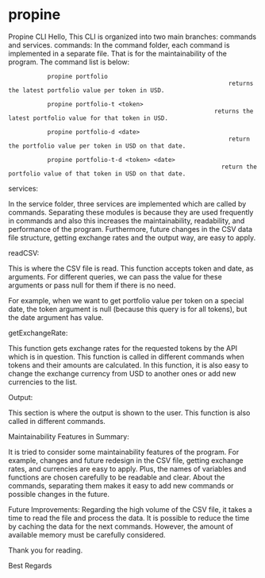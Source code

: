 # propine
Propine CLI
Hello,
This CLI is organized into two main branches: commands and services.
commands:
In the command folder, each command is implemented in a separate file. That is for the maintainability of the program. The command list is below:
               
               propine portfolio
                                                                  returns the latest portfolio value per token in USD.

               propine portfolio-t <token>
                                                              returns the latest portfolio value for that token in USD.

               propine portfolio-d <date>
                                                                  return the portfolio value per token in USD on that date.

               propine portfolio-t-d <token> <date>
                                                                return the portfolio value of that token in USD on that date.

services:

In the service folder, three services are implemented which are called by commands. Separating these modules is because they are used frequently in commands and also this increases the maintainability, readability, and performance of the program.
Furthermore, future changes in the CSV data file structure, getting exchange rates and the output way, are easy to apply.
               
 readCSV:
 
 This is where the CSV file is read. This function accepts token and date, as arguments. For different queries, we can pass the value for these arguments or pass null for them if there is no need.
                                
 For example, when we want to get portfolio value per token on a special date, the token argument is null (because this query is for all tokens), but the date argument has value.

getExchangeRate:

This function gets exchange rates for the requested tokens by the API which is in question. This function is called in different commands when tokens and their amounts are calculated.
In this function, it is also easy to change the exchange currency from USD to another ones or add new currencies to the list.

Output:

This section is where the output is shown to the user. This function is also called in different commands.

Maintainability Features in Summary:


It is tried to consider some maintainability features of the program. For example, changes and future redesign in the CSV file, getting exchange rates, and currencies are easy to apply. Plus, the names of variables and functions are chosen carefully to be readable and clear.
About the commands, separating them makes it easy to add new commands or possible changes in the future.  

Future Improvements:
Regarding the high volume of the CSV file, it takes a time to read the file and process the data. It is possible to reduce the time by caching the data for the next commands. However, the amount of available memory must be carefully considered.
                     

Thank you for reading.

Best Regards

